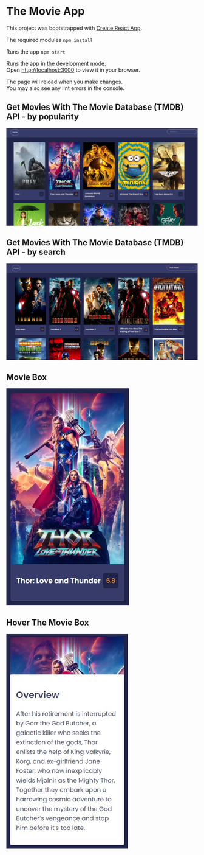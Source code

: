 # The Movie App

This project was bootstrapped with [Create React App](https://github.com/facebook/create-react-app).

The required modules
`npm install`

Runs the app
`npm start`

Runs the app in the development mode.\
Open [http://localhost:3000](http://localhost:3000) to view it in your browser.

The page will reload when you make changes.\
You may also see any lint errors in the console.

## Get Movies With The Movie Database (TMDB) API - by popularity

![home](public/movies_home.jpg)

## Get Movies With The Movie Database (TMDB) API - by search

![search](public/movies_search.jpg)

## Movie Box

![movie](public/movies_movie.jpg)

## Hover The Movie Box

![hover movie](public/movies_hover.jpg)
